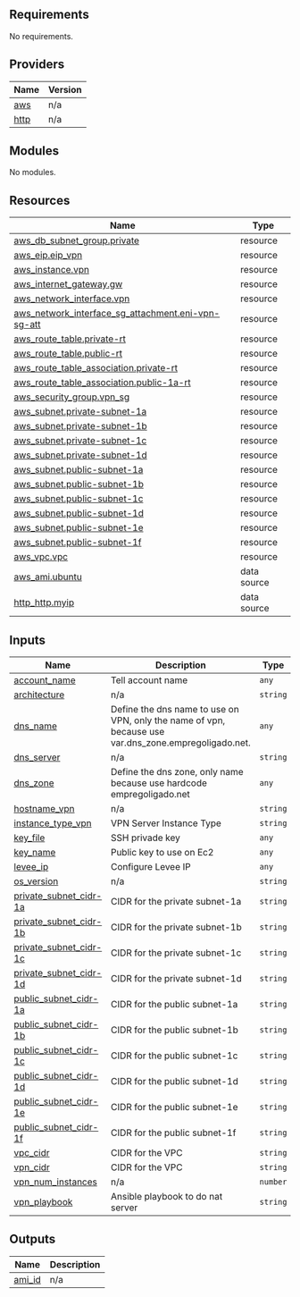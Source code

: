 ## Requirements

No requirements.

## Providers

| Name | Version |
|------|---------|
| <a name="provider_aws"></a> [aws](#provider\_aws) | n/a |
| <a name="provider_http"></a> [http](#provider\_http) | n/a |

## Modules

No modules.

## Resources

| Name | Type |
|------|------|
| [aws_db_subnet_group.private](https://registry.terraform.io/providers/hashicorp/aws/latest/docs/resources/db_subnet_group) | resource |
| [aws_eip.eip_vpn](https://registry.terraform.io/providers/hashicorp/aws/latest/docs/resources/eip) | resource |
| [aws_instance.vpn](https://registry.terraform.io/providers/hashicorp/aws/latest/docs/resources/instance) | resource |
| [aws_internet_gateway.gw](https://registry.terraform.io/providers/hashicorp/aws/latest/docs/resources/internet_gateway) | resource |
| [aws_network_interface.vpn](https://registry.terraform.io/providers/hashicorp/aws/latest/docs/resources/network_interface) | resource |
| [aws_network_interface_sg_attachment.eni-vpn-sg-att](https://registry.terraform.io/providers/hashicorp/aws/latest/docs/resources/network_interface_sg_attachment) | resource |
| [aws_route_table.private-rt](https://registry.terraform.io/providers/hashicorp/aws/latest/docs/resources/route_table) | resource |
| [aws_route_table.public-rt](https://registry.terraform.io/providers/hashicorp/aws/latest/docs/resources/route_table) | resource |
| [aws_route_table_association.private-rt](https://registry.terraform.io/providers/hashicorp/aws/latest/docs/resources/route_table_association) | resource |
| [aws_route_table_association.public-1a-rt](https://registry.terraform.io/providers/hashicorp/aws/latest/docs/resources/route_table_association) | resource |
| [aws_security_group.vpn_sg](https://registry.terraform.io/providers/hashicorp/aws/latest/docs/resources/security_group) | resource |
| [aws_subnet.private-subnet-1a](https://registry.terraform.io/providers/hashicorp/aws/latest/docs/resources/subnet) | resource |
| [aws_subnet.private-subnet-1b](https://registry.terraform.io/providers/hashicorp/aws/latest/docs/resources/subnet) | resource |
| [aws_subnet.private-subnet-1c](https://registry.terraform.io/providers/hashicorp/aws/latest/docs/resources/subnet) | resource |
| [aws_subnet.private-subnet-1d](https://registry.terraform.io/providers/hashicorp/aws/latest/docs/resources/subnet) | resource |
| [aws_subnet.public-subnet-1a](https://registry.terraform.io/providers/hashicorp/aws/latest/docs/resources/subnet) | resource |
| [aws_subnet.public-subnet-1b](https://registry.terraform.io/providers/hashicorp/aws/latest/docs/resources/subnet) | resource |
| [aws_subnet.public-subnet-1c](https://registry.terraform.io/providers/hashicorp/aws/latest/docs/resources/subnet) | resource |
| [aws_subnet.public-subnet-1d](https://registry.terraform.io/providers/hashicorp/aws/latest/docs/resources/subnet) | resource |
| [aws_subnet.public-subnet-1e](https://registry.terraform.io/providers/hashicorp/aws/latest/docs/resources/subnet) | resource |
| [aws_subnet.public-subnet-1f](https://registry.terraform.io/providers/hashicorp/aws/latest/docs/resources/subnet) | resource |
| [aws_vpc.vpc](https://registry.terraform.io/providers/hashicorp/aws/latest/docs/resources/vpc) | resource |
| [aws_ami.ubuntu](https://registry.terraform.io/providers/hashicorp/aws/latest/docs/data-sources/ami) | data source |
| [http_http.myip](https://registry.terraform.io/providers/hashicorp/http/latest/docs/data-sources/http) | data source |

## Inputs

| Name | Description | Type | Default | Required |
|------|-------------|------|---------|:--------:|
| <a name="input_account_name"></a> [account\_name](#input\_account\_name) | Tell account name | `any` | n/a | yes |
| <a name="input_architecture"></a> [architecture](#input\_architecture) | n/a | `string` | `"amd64"` | no |
| <a name="input_dns_name"></a> [dns\_name](#input\_dns\_name) | Define the dns name to use on VPN, only the name of vpn, because use var.dns\_zone.empregoligado.net. | `any` | n/a | yes |
| <a name="input_dns_server"></a> [dns\_server](#input\_dns\_server) | n/a | `string` | `"0.0.0.0/32"` | no |
| <a name="input_dns_zone"></a> [dns\_zone](#input\_dns\_zone) | Define the dns zone, only name because use hardcode empregoligado.net | `any` | n/a | yes |
| <a name="input_hostname_vpn"></a> [hostname\_vpn](#input\_hostname\_vpn) | n/a | `string` | `"vpn"` | no |
| <a name="input_instance_type_vpn"></a> [instance\_type\_vpn](#input\_instance\_type\_vpn) | VPN Server Instance Type | `string` | `"t3a.medium"` | no |
| <a name="input_key_file"></a> [key\_file](#input\_key\_file) | SSH privade key | `any` | n/a | yes |
| <a name="input_key_name"></a> [key\_name](#input\_key\_name) | Public key to use on Ec2 | `any` | n/a | yes |
| <a name="input_levee_ip"></a> [levee\_ip](#input\_levee\_ip) | Configure Levee IP | `any` | n/a | yes |
| <a name="input_os_version"></a> [os\_version](#input\_os\_version) | n/a | `string` | `"bionic-18.04"` | no |
| <a name="input_private_subnet_cidr-1a"></a> [private\_subnet\_cidr-1a](#input\_private\_subnet\_cidr-1a) | CIDR for the private subnet-1a | `string` | `"10.60.10.0/24"` | no |
| <a name="input_private_subnet_cidr-1b"></a> [private\_subnet\_cidr-1b](#input\_private\_subnet\_cidr-1b) | CIDR for the private subnet-1b | `string` | `"10.60.12.0/24"` | no |
| <a name="input_private_subnet_cidr-1c"></a> [private\_subnet\_cidr-1c](#input\_private\_subnet\_cidr-1c) | CIDR for the private subnet-1c | `string` | `"10.60.14.0/24"` | no |
| <a name="input_private_subnet_cidr-1d"></a> [private\_subnet\_cidr-1d](#input\_private\_subnet\_cidr-1d) | CIDR for the private subnet-1d | `string` | `"10.60.16.0/24"` | no |
| <a name="input_public_subnet_cidr-1a"></a> [public\_subnet\_cidr-1a](#input\_public\_subnet\_cidr-1a) | CIDR for the public subnet-1a | `string` | `"10.60.1.0/24"` | no |
| <a name="input_public_subnet_cidr-1b"></a> [public\_subnet\_cidr-1b](#input\_public\_subnet\_cidr-1b) | CIDR for the public subnet-1b | `string` | `"10.60.2.0/24"` | no |
| <a name="input_public_subnet_cidr-1c"></a> [public\_subnet\_cidr-1c](#input\_public\_subnet\_cidr-1c) | CIDR for the public subnet-1c | `string` | `"10.60.4.0/24"` | no |
| <a name="input_public_subnet_cidr-1d"></a> [public\_subnet\_cidr-1d](#input\_public\_subnet\_cidr-1d) | CIDR for the public subnet-1d | `string` | `"10.60.5.0/24"` | no |
| <a name="input_public_subnet_cidr-1e"></a> [public\_subnet\_cidr-1e](#input\_public\_subnet\_cidr-1e) | CIDR for the public subnet-1e | `string` | `"10.60.6.0/24"` | no |
| <a name="input_public_subnet_cidr-1f"></a> [public\_subnet\_cidr-1f](#input\_public\_subnet\_cidr-1f) | CIDR for the public subnet-1f | `string` | `"10.60.7.0/24"` | no |
| <a name="input_vpc_cidr"></a> [vpc\_cidr](#input\_vpc\_cidr) | CIDR for the VPC | `string` | `"10.60.0.0/16"` | no |
| <a name="input_vpn_cidr"></a> [vpn\_cidr](#input\_vpn\_cidr) | CIDR for the VPC | `string` | `"10.60.3.0/16"` | no |
| <a name="input_vpn_num_instances"></a> [vpn\_num\_instances](#input\_vpn\_num\_instances) | n/a | `number` | `1` | no |
| <a name="input_vpn_playbook"></a> [vpn\_playbook](#input\_vpn\_playbook) | Ansible playbook to do nat server | `string` | `"ansible/vpn.yml"` | no |

## Outputs

| Name | Description |
|------|-------------|
| <a name="output_ami_id"></a> [ami\_id](#output\_ami\_id) | n/a |
